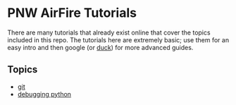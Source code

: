 # PNW AirFire Tutorials

There are many tutorials that already exist online that cover the topics
included in this repo. The tutorials here are extremely basic; use them
for an easy intro and then google (or [duck](https://duckduckgo.com)) for
more advanced guides.

## Topics

 - [git](git/BASIC_GIT.md)
 - [debugging python](python/DEBUGGING_PYTHON.md)

